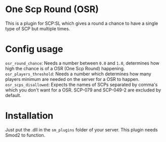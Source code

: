 # One Scp Round (OSR)
This is a plugin for SCP:SL which gives a round a chance to have a single type of SCP but multiple times.

# Config usage
`osr_round_chance`: Needs a number between `0.0` and `1.0`, determines how high the chance is of a OSR (One Scp Round) happening.
`osr_players_threshold`: Needs a number which determines how many players minimum are needed on the server for a OSR to happen.
`osr_scps_disallowed`: Expects the names of SCPs separated by comma's which you don't want for a OSR. SCP-079 and SCP-049-2 are excluded by default.

# Installation
Just put the .dll in the `sm_plugins` folder of your server. This plugin needs Smod2 to function.
